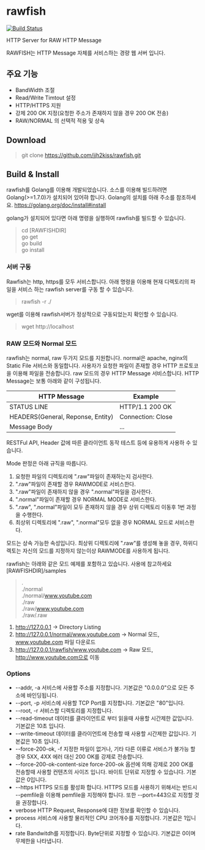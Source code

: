 # rawfish
[![Build Status](https://travis-ci.org/jjh2kiss/rawfish.png?branch=master)](https://travis-ci.org/jjh2kiss/rawfish)  

HTTP Server for RAW HTTP Message

RAWFISH는 HTTP Message 자체를 서비스하는 경량 웹 서버 입니다.

## 주요 기능
* BandWidth 조절
* Read/Write Timtout 설정
* HTTP/HTTPS 지원 
* 강제 200 OK 지정(요청한 주소가 존재하지 않을 경우 200 OK 전송)
* RAW/NORMAL 의 선택적 적용 및 상속 

## Download
> git clone https://github.com/jjh2kiss/rawfish.git

## Build & Install
rawfish를 Golang를 이용해 개발되었습니다. 소스를 이용해 빌드하려면 Golang(>=1.7.0)가 설치되어 있어햐 합니다.
Golang의 설치를 아래 주소를 참조하세요.
https://golang.org/doc/install#install

golang가 설치되어 있다면 아래 명령을 실행하여 rawfish를 빌드할 수 있습니다.
> cd [RAWFISHDIR]  
> go get  
> go build  
> go install  

### 서버 구동
Rawfish는 http, https를 모두 서비스합니다.
아래 명령을 이용해 현재 디렉토리의 파일을 서비스 하는 rawfish server를 구동 할 수 있습니다.
> rawfish -r ./

wget를 이용해 rawfish서버가 정상적으로 구동되었는지 확인할 수 있습니다.
> wget http://localhost

### RAW 모드와 Normal 모드
rawfish는 normal, raw 두가지 모드를 지원합니다.
normal은 apache, nginx의 Static File 서비스와 동일합니다. 사용자가 요청한 파일이 존재할 경우 HTTP 프로토코을 이용해 파일을 전송합니다.
raw 모드의 경우 HTTP Message 서비스합니다. HTTP Message는 보통 아래와 같이 구성됩니다.

HTTP Message | Example
------------ | ------
STATUS LINE  | HTTP/1.1 200 OK
HEADERS(General, Reponse, Entity) | Connection: Close
Message Body | <HTML>...<HTML>

RESTFul API, Header 값에 따른  클라이언트 동작 테스트 등에 유용하게 사용하 수 있습니다.

Mode 판정은 아래 규직을 따릅니다.
1. 요청한 파일의 디렉토리에 ".raw"파일이 존재하는지 검사한다.
2. ".raw"파일이 존재할 경우 RAWMODE로 서비스한다.
3. ".raw"파일이 존재하지 않을 경우 ".normal"파일을 검사한다.
4. ".normal"파일이 존재할 경우 NORMAL MODE로 서비스한다.
5. ".raw", ".normal"파일이 모두 존재하지 않을 경우 상위 디렉토리 이동후 1번 과정을 수행한다.
6. 최상위 디렉토리에 ".raw", ".normal"모두 없을 경우 NORMAL 모드로 서비스한다.

모드는 상속 가능한 속성입니다.
최상위 디렉토리에 ".raw"를 생성해 놓을 경우, 하위디렉토는 자신의 모드를 지정하지 않는이상 RAWMODE를 사용하게 됩니다.

rawfish는 아래와 같은 모드 예제를 포함하고 있습니다. 사용에 참고하세요
[RAWFISHDIR]/samples
> .  
> ./normal  
> ./normal/www.youtube.com  
> ./raw  
> ./raw/www.youtube.com  
> ./raw/.raw  

1. http://127.0.0.1 -> Directory Listing
2. http://127.0.0.1/normal/www.youtube.com -> Normal 모드, www.youtube.com 파일 다운로드
3. http://127.0.0.1/rawfish/www.youtube.com -> Raw 모드, http://www.youtube.com으로 이동 

### Options
* --addr, -a
서비스에 사용할 주소를 지정합니다. 기본값은 "0.0.0.0"으로 모든 주소에 바인딩됩니다.
* --port, -p
서비스에 사용할 TCP Port를 지정합니다. 기본값은 "80"입니다.
* --root, -r
서비스할 디렉토리를 지정합니다.
* --read-timeout
데이터를 클라이언트로 부터 읽을때 사용할 시간제한 값입니다. 기본값은 10초 입니다.
* --write-timeout
데이터를 클라이언트에 전송할 때 사용할 시간제한 값입니다. 기본값은 10초 입니다.
* --force-200-ok, -f
지정한 파일이 없거나, 기타 다른 이류로 서비스가 불가능 할 경우 5XX, 4XX 에러 대신 200 OK를 강제로 전송합니다.
* --force-200-ok-content-size
force-200-ok 옵션에 의해 강제로 200 OK를 전송할때 사용할 컨텐츠의 사이즈 입니다.
바이트 단위로 지정할 수 있습니다. 기본값은 0입니다. 
* --https
HTTPS 모드를 활성화 합니다. HTTPS 모드를 사용하기 위해서는 반드시 --pemfile을 이용해 pemfile을 지정해야 합니다. 또한 --port=443으로 지정할 것을 권장합니다.
* verbose
HTTP Request, Response에 대한 정보를 확인할 수 있습니다.
* process
서비스에 사용할 물리적인 CPU 코어개수를 지정합니다. 기본값은 1입니다.
* rate
Bandwitdh를 지정합니다. Byte단위로 지정할 수 있습니다. 기본값은 0이며 무제한을 나타냅니다.


